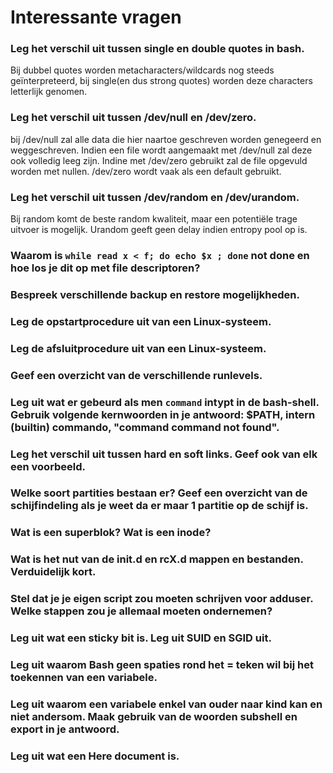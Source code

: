 # Interessante vragen

### Leg het verschil uit tussen single en double quotes in bash. 
Bij dubbel quotes worden metacharacters/wildcards nog steeds geïnterpreteerd, bij single(en dus strong quotes) worden deze characters letterlijk genomen.

### Leg het verschil uit tussen /dev/null en /dev/zero.
bij /dev/null zal alle data die hier naartoe geschreven worden genegeerd en weggeschreven. Indien een file wordt aangemaakt met /dev/null zal deze ook volledig leeg zijn. Indine met /dev/zero gebruikt zal de file opgevuld worden met nullen. /dev/zero wordt vaak als een default gebruikt.

### Leg het verschil uit tussen /dev/random en /dev/urandom.
Bij random komt de beste random kwaliteit, maar een potentiële trage uitvoer is mogelijk. Urandom geeft geen delay indien entropy pool op is.

### Waarom is `while read x < f; do echo $x ; done` **not done** en hoe los je dit op met file descriptoren?

### Bespreek verschillende backup en restore mogelijkheden.

### Leg de opstartprocedure uit van een Linux-systeem.

### Leg de afsluitprocedure uit van een Linux-systeem.

### Geef een overzicht van de verschillende runlevels.

### Leg uit wat er gebeurd als men `command` intypt in de bash-shell. Gebruik volgende kernwoorden in je antwoord: $PATH, intern (builtin) commando, "command command not found".

### Leg het verschil uit tussen hard en soft links. Geef ook van elk een voorbeeld.

### Welke soort partities bestaan er? Geef een overzicht van de schijfindeling als je weet da er maar 1 partitie op de schijf is.

### Wat is een superblok? Wat is een inode?

### Wat is het nut van de init.d en rcX.d mappen en bestanden. Verduidelijk kort. 

### Stel dat je je eigen script zou moeten schrijven voor adduser. Welke stappen zou je allemaal moeten ondernemen?

### Leg uit wat een sticky bit is. Leg uit SUID en SGID uit.

### Leg uit waarom Bash geen spaties rond het = teken wil bij het toekennen van een variabele. 

### Leg uit waarom een variabele enkel van ouder naar kind kan en niet andersom. Maak gebruik van de woorden subshell en export in je antwoord.

### Leg uit wat een Here document is.



